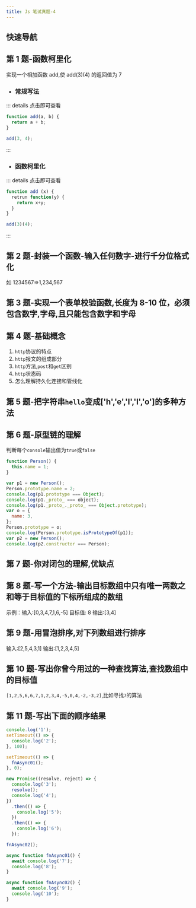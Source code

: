 ```yaml
---
title: Js 笔试真题-4
---
```


## 快速导航

<TOC />

## 第 1 题-函数柯里化

实现一个相加函数 add,使 add(3)(4) 的返回值为 7

- ### 常规写法

::: details 点击即可查看

```js
function add(a, b) {
  return a + b;
}

add(3, 4);
```

:::

- ### 函数柯里化

::: details 点击即可查看

```js
function add (x) {
  retrun function(y) {
    return x+y;
  }
}

add(3)(4);
```

:::

## 第 2 题-封装一个函数-输入任何数字-进行千分位格式化

如 1234567=>1,234,567

## 第 3 题-实现一个表单校验函数,长度为 8-10 位，必须包含数字,字母,且只能包含数字和字母

## 第 4 题-基础概念

1. `http`协议的特点
2. `http`报文的组成部分
3. `http`方法,`post`和`get`区别
4. `http`状态码
5. 怎么理解持久化连接和管线化

## 第 5 题-把字符串`hello`变成['h','e','l','l','o']的多种方法

## 第 6 题-原型链的理解

判断每个`console`输出值为`true`或`false`

```js
function Person() {
  this.name = 1;
}

var p1 = new Person();
Person.prototype.name = 2;
console.log(p1.prototype === Object);
console.log(p1._proto_ === object);
console.log(p1._proto_._proto_ === Object.prototype);
var o = {
  name: 3,
};
Person.prototype = o;
console.log(Person.prototype.isPrototypeOf(p1));
var p2 = new Person();
console.log(p2.constructor === Person);
```

## 第 7 题-你对闭包的理解,优缺点

## 第 8 题-写一个方法-输出目标数组中只有唯一两数之和等于目标值的下标所组成的数组

示例：输入:[0,3,4,7,1,6,-5]
目标值: 8 输出:[3,4]

## 第 9 题-用冒泡排序,对下列数组进行排序

输入:[2,5,4,3,1]
输出:[1,2,3,4,5]

## 第 10 题-写出你曾今用过的一种查找算法,查找数组中的目标值

`[1,2,5,6,6,7,1,2,3,4,-5,0,4,-2,-3,2]`,比如寻找`7`的算法

## 第 11 题-写出下面的顺序结果

```js
console.log('1');
setTimeout(() => {
  console.log('2');
}, 100);

setTimeout(() => {
  fnAsync01();
}, 0);

new Promise((resolve, reject) => {
  console.log('3');
  resolve();
  console.log('4');
})
  .then(() => {
    console.log('5');
  })
  .then(() => {
    console.log('6');
  });

fnAsync02();

async function fnAsync01() {
  await console.log('7');
  console.log('8');
}

async function fnAsync02() {
  await console.log('9');
  console.log('10');
}
```
